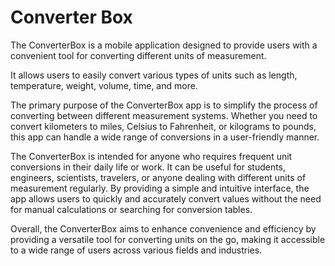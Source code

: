 
# Converter Box

The ConverterBox is a mobile application designed to provide users with a convenient tool for converting different units of measurement. 

It allows users to easily convert various types of units such as length, temperature, weight, volume, time, and more.

The primary purpose of the ConverterBox app is to simplify the process of converting between different measurement systems. Whether you need to convert kilometers to miles, Celsius to Fahrenheit, or kilograms to pounds, this app can handle a wide range of conversions in a user-friendly manner.

The ConverterBox is intended for anyone who requires frequent unit conversions in their daily life or work. It can be useful for students, engineers, scientists, travelers, or anyone dealing with different units of measurement regularly. By providing a simple and intuitive interface, the app allows users to quickly and accurately convert values without the need for manual calculations or searching for conversion tables.

Overall, the ConverterBox aims to enhance convenience and efficiency by providing a versatile tool for converting units on the go, making it accessible to a wide range of users across various fields and industries.

